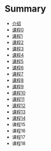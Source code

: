 # Summary

* [介绍](README.md)
* [课程0](lesson0/README.md)
* [课程1](lesson1/README.md)
* [课程2](lesson2/README.md)
* [课程3](lesson3/README.md)
* [课程4](lesson4/README.md)
* [课程5](lesson5/READEME.md)
* [课程6](lesson6/READEME.md)
* [课程7](lesson7/READEME.md)
* [课程8](lesson8/READEME.md)
* [课程9](lesson9/READEME.md)
* [课程10](lesson10/READEME.md)
* [课程11](lesson11/READEME.md)
* [课程12](lesson12/READEME.md)
* [课程13](lesson13/READEME.md)
* [课程14](lesson14/READEME.md)
* 课程15
* 课程16
* 课程17
* 课程18

